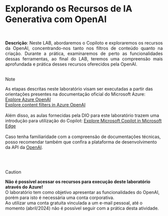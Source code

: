 # Explorando os Recursos de IA Generativa com OpenAI

<br>
<p align = "justify"><b>Descrição</b>: Neste LAB, abordaremos o Copiloto e exploraremos os recursos da OpenAI, concentrando-nos tanto nos filtros de conteúdo quanto na criação. Durante a prática, examinaremos de perto as funcionalidades dessas ferramentas, ao final do LAB, teremos uma compreensão mais aprofundada e prática desses recursos oferecidos pela OpenAI.
<br><br>

>[!NOTE]
> As etapas descritas neste laboratório visam ser executadas a partir das orientações presentes na documentação oficial do Microsoft Azure:\
> <a href = "https://microsoftlearning.github.io/mslearn-ai-fundamentals/Instructions/Labs/13-azure-openai.html">Explore Azure OpenAI</a>\
> <a href = "https://microsoftlearning.github.io/mslearn-ai-fundamentals/Instructions/Labs/14-azure-openai-content-filters.html">Explore content filters in Azure OpenAI</a>\
> <br>
> Além disso, as aulas fornecidas pela DIO para este laboratório trazem uma introdução para utilização do Copilot: <a href = "https://microsoftlearning.github.io/mslearn-ai-fundamentals/Instructions/Labs/12-generative-ai.html">Explore Microsoft Copilot in Microsoft Edge</a>\
> <br>
> Caso tenha familiaridade com a compreensão de documentações técnicas, posso recomendar também que confira a plataforma de desenvolvimento da API da <a href = "https://platform.openai.com/overview">OpenAI</a>.

<br><br>

> [!CAUTION]
> <b>Não é possível acessar os recursos para execução deste laboratório através do Azure!</b>\
> O laboratório tem como objetivo apresentar as funcionalidades do OpenAI, porém para isto é necessária uma conta corporativa.\
> Ao utilizar uma conta gratuita vinculada a um e-mail pessoal, até o momento (abril/2024) não é possível seguir com a prática desta atividade.
